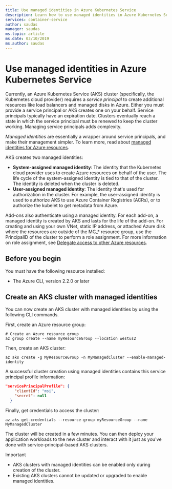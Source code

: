 ```yaml
---
title: Use managed identities in Azure Kubernetes Service
description: Learn how to use managed identities in Azure Kubernetes Service (AKS)
services: container-service
author: saudas
manager: saudas
ms.topic: article
ms.date: 03/10/2019
ms.author: saudas
---
```


# Use managed identities in Azure Kubernetes Service

Currently, an Azure Kubernetes Service (AKS) cluster (specifically, the Kubernetes cloud provider) requires a *service principal* to create additional resources like load balancers and managed disks in Azure. Either you must provide a service principal or AKS creates one on your behalf. Service principals typically have an expiration date. Clusters eventually reach a state in which the service principal must be renewed to keep the cluster working. Managing service principals adds complexity.

*Managed identities* are essentially a wrapper around service principals, and make their management simpler. To learn more, read about [managed identities for Azure resources](https://docs.microsoft.com/azure/active-directory/managed-identities-azure-resources/overview).

AKS creates two managed identities:

- **System-assigned managed identity**: The identity that the Kubernetes cloud provider uses to create Azure resources on behalf of the user. The life cycle of the system-assigned identity is tied to that of the cluster. The identity is deleted when the cluster is deleted.
- **User-assigned managed identity**: The identity that's used for authorization in the cluster. For example, the user-assigned identity is used to authorize AKS to use Azure Container Registries (ACRs), or to authorize the kubelet to get metadata from Azure.

Add-ons also authenticate using a managed identity. For each add-on, a managed identity is created by AKS and lasts for the life of the add-on. For creating and using your own VNet, static IP address, or attached Azure disk where the resources are outside of the MC_* resource group, use the PrincipalID of the cluster to perform a role assignment. For more information on role assignment, see [Delegate access to other Azure resources](kubernetes-service-principal.md#delegate-access-to-other-azure-resources).

## Before you begin

You must have the following resource installed:

- The Azure CLI, version 2.2.0 or later

## Create an AKS cluster with managed identities

You can now create an AKS cluster with managed identities by using the following CLI commands.

First, create an Azure resource group:

```azurecli-interactive
# Create an Azure resource group
az group create --name myResourceGroup --location westus2
```

Then, create an AKS cluster:

```azurecli-interactive
az aks create -g MyResourceGroup -n MyManagedCluster --enable-managed-identity
```

A successful cluster creation using managed identities contains this service principal profile information:

```json
"servicePrincipalProfile": {
    "clientId": "msi",
    "secret": null
  }
```

Finally, get credentials to access the cluster:

```azurecli-interactive
az aks get-credentials --resource-group myResourceGroup --name MyManagedCluster
```

The cluster will be created in a few minutes. You can then deploy your application workloads to the new cluster and interact with it just as you've done with service-principal-based AKS clusters.

> [!IMPORTANT]
>
> - AKS clusters with managed identities can be enabled only during creation of the cluster.
> - Existing AKS clusters cannot be updated or upgraded to enable managed identities.
